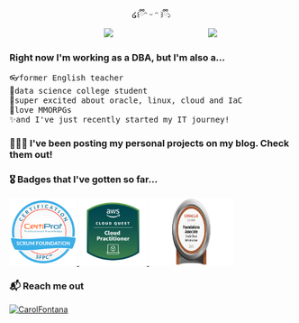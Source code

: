 <div align="center">
 ໒꒰ྀིᵔ ᵕ ᵔ ꒱ྀི১


</div>

<div align="center">
 
<img src="https://media1.giphy.com/media/v1.Y2lkPTc5MGI3NjExOG03azlmZ3EyMHU2aTltbW9qMG41d3lvd2FyMndvbzR0OTdncDRoMiZlcD12MV9pbnRlcm5hbF9naWZfYnlfaWQmY3Q9Zw/RsDlsyjGj3Fd003qzD/giphy.gif" width="30%" align="right" />

<img src="https://readme-typing-svg.demolab.com?font=Inconsolata&weight=500&size=50&duration=4000&pause=300&color=DB8FFC&center=true&vCenter=true&multiline=true&repeat=false&random=false&width=1300&height=140&lines=Hi+everyone!;I'm+Carol%2C+a+database+enthusiast!" width="70%" />
<br>
</div>

### Right now I'm working as a DBA, but I'm also a...
👓<kbd>former English teacher </kbd>  <br>
📖<kbd>data science college student </kbd> <br>
👀<kbd>super excited about oracle, linux, cloud and IaC </kbd> <br>
💖<kbd>love MMORPGs</kbd> <br>
✨<kbd>and I've just recently started my IT journey! </kbd> <br>


### 👩🏻‍💻 I've been posting my personal projects on my blog. Check them out! 

### 🎖️ Badges that I've gotten so far...
<p align="left">
<a href="https://www.credly.com/badges/715e8f7b-7bbe-41be-9d16-1952690f9fac/public_url" target="_blank" rel="noreferrer"> <img src=".images/Scrum.png" alt="Scrum Foundation Professional Certification"width="120"height="120"/> <a>
<a href="https://www.credly.com/badges/cfa51d87-4080-48d7-8185-aed6d3c056ed" target="_blank" rel="noreferrer"> <img src=".images/AWS_cloudquest.png" alt="AWS Cloud Quest" width="120" height="120"/> <a>
<a href="https://catalog-education.oracle.com/pls/certview/sharebadge?id=73A14B455D4C1BC998A2C97521DED60383D013AD6701394934D3274943E295CE" target="_blank" rel="noreferrer"> <img src=".images/OCI_foundations.png" alt="Oracle Cloud Infrastructure Foundations" width="150" height="120"/> <a>
</p>

### 📬 Reach me out 

<a href="https://www.linkedin.com/in/carol-fontana-0a2b571ba/" target="_blank">
  <img src="https://img.shields.io/badge/LinkedIn-0077B5?style=for-the-badge&logo=linkedin&logoColor=white" alt="CarolFontana"/>
 </a>

<br>




